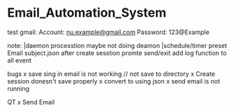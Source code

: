 # Email_Automation_System
test gmail:
    Account: nu.example@gmail.com
    Password: 123@Example
    
note:
    |daemon processtion maybe not doing deamon
    |schedule/timer 
    preset Email subject.json
    after create sesstion promte send/exit
    add log function to all event

bugs
 x   save sing in email is not working // not save to directory
 x   Create session donesn't save properly
 x    convert to using json
 x   send email is not running
    
        
QT
 x   Send Email

